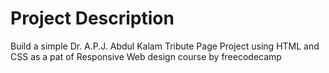 # Project Description
Build a simple Dr. A.P.J. Abdul Kalam Tribute Page Project using HTML and CSS as a pat of Responsive Web design course by freecodecamp
